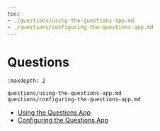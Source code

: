 ```yaml
---
toc:
- ./questions/using-the-questions-app.md
- ./questions/configuring-the-questions-app.md
---
```

# Questions

```{toctree}
:maxdepth: 2

questions/using-the-questions-app.md
questions/configuring-the-questions-app.md
```

* [Using the Questions App](./questions/using-the-questions-app.md)
* [Configuring the Questions App](./questions/configuring-the-questions-app.md)

